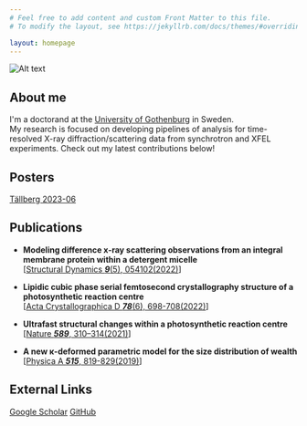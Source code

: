```yaml
---
# Feel free to add content and custom Front Matter to this file.
# To modify the layout, see https://jekyllrb.com/docs/themes/#overriding-theme-defaults

layout: homepage
---
```

<!-- # Welcome to my site! -->

<img title="Prifile" alt="Alt text" src="https://avatars.githubusercontent.com/u/56148396">


## About me
I'm a doctorand at the [University of Gothenburg](https://www.gu.se/en/about/find-staff/adamsvallejosdonoso) in Sweden. <br>
My research is focused on developing pipelines of analysis for time-resolved X-ray diffraction/scattering data from synchrotron and XFEL experiments. Check out my latest contributions below!

## Posters
[Tällberg 2023-06](https://drive.google.com/file/d/1Bv8Npr07jeJ_WTDrMiRroXMS1wrMWjAc/view?usp=drive_link)

## Publications

- **Modeling difference x-ray scattering observations from an integral membrane protein within a detergent micelle** <br>
[[Structural Dynamics ***9***(5), 054102(2022)](https://doi.org/10.1063/4.0000157)]

- **Lipidic cubic phase serial femtosecond crystallography structure of a photosynthetic reaction centre** <br>
[[Acta Crystallographica D ***78***(6), 698-708(2022)](https://doi.org/10.1107/S2059798322004144)]

- **Ultrafast structural changes within a photosynthetic reaction centre** <br>
[[Nature ***589***, 310–314(2021)](https://www.nature.com/articles/s41586-020-3000-7)]

- **A new κ-deformed parametric model for the size distribution of wealth** <br>
[[Physica A ***515***, 819-829(2019)](https://doi.org/10.1016/j.physa.2018.09.060)]

## External Links
[Google Scholar](https://scholar.google.com//citations?user=FA2XAbgAAAAJ)
[GitHub](https://github.com/xvalad)